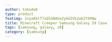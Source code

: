 ```yaml
---
author: tokodab
type: product
featimg: 1vyoKblT7xQlGNAVw2ykUZVk2wbZY49Nw
title: Minecraft Creeper Samsung Galaxy S9 Case
tags: [samsung, galaxy, s9]
category: [samsung]
---
```

